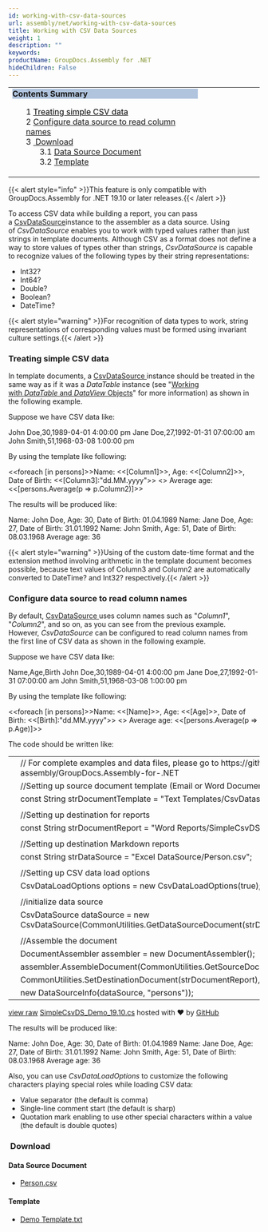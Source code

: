 ```yaml
---
id: working-with-csv-data-sources
url: assembly/net/working-with-csv-data-sources
title: Working with CSV Data Sources
weight: 1
description: ""
keywords: 
productName: GroupDocs.Assembly for .NET
hideChildren: False
---
```

<table class="sectionMacro" border="0" cellpadding="5" cellspacing="0" width="100%"><tbody><tr><td valign="top" width="50%"><div class="panel" style="border-top-width: 1px; border-right-width: 1px; border-bottom-width: 1px; border-left-width: 1px;"><div class="panelHeader" style="border-bottom-width: 1px; background-color: rgb(176, 196, 222);"><b>Contents Summary</b></div><div class="panelContent"><style type="text/css">div.rbtoc1593026667242 { padding-top: 0px; padding-right: 0px; padding-bottom: 0px; padding-left: 0px; }div.rbtoc1593026667242 ul { list-style-type: none; list-style-image: none; margin-left: 0px; }div.rbtoc1593026667242 li { margin-left: 0px; padding-left: 0px; }</style><div class="toc rbtoc1593026667242"><ul class="toc-indentation"><li><span class="TOCOutline">1</span> <a href="#WorkingwithCSVDataSources-TreatingsimpleCSVdata"><span style="color: rgb(0, 0, 0);">Treating simple CSV data</span></a></li><li><span class="TOCOutline">2</span> <a href="#WorkingwithCSVDataSources-Configuredatasourcetoreadcolumnnames">Configure data source to read column names</a></li><li><span class="TOCOutline">3</span> <a href="#WorkingwithCSVDataSources-Download">&nbsp;Download</a><ul class="toc-indentation"><li><span class="TOCOutline">3.1</span> <a href="#WorkingwithCSVDataSources-DataSourceDocument">Data Source Document</a></li><li><span class="TOCOutline">3.2</span> <a href="#WorkingwithCSVDataSources-Template">Template</a></li></ul></li></ul></div></div></div></td><td valign="top" width="15%">&nbsp;</td></tr></tbody></table>

{{< alert style="info" >}}This feature is only compatible with GroupDocs.Assembly for .NET 19.10 or later releases.{{< /alert >}}

To access CSV data while building a report, you can pass a [CsvDataSource](https://apireference.groupdocs.com/net/assembly/groupdocs.assembly.data/csvdatasource)instance to the assembler as a data source. Using of *CsvDataSource* enables you to work with typed values rather than just strings in template documents. Although CSV as a format does not define a way to store values of types other than strings, *CsvDataSource* is capable to recognize values of the following types by their string representations:

*   Int32?
*   Int64?
*   Double?
*   Boolean?
*   DateTime?

{{< alert style="warning" >}}For recognition of data types to work, string representations of corresponding values must be formed using invariant culture settings.{{< /alert >}}

### Treating simple CSV data

In template documents, a [CsvDataSource ](https://apireference.groupdocs.com/net/assembly/groupdocs.assembly.data/csvdatasource)instance should be treated in the same way as if it was a *DataTable* instance (see "[Working with *DataTable* and *DataView* Objects](https://docs.groupdocs.com/display/assemblynet/Template+Syntax+-+Part+1+of+2#TemplateSyntax-Part1of2-DataTableandDataViewObjects)" for more information) as shown in the following example.

Suppose we have CSV data like:

John Doe,30,1989-04-01 4:00:00 pm
Jane Doe,27,1992-01-31 07:00:00 am
John Smith,51,1968-03-08 1:00:00 pm

By using the template like following:

  

<<foreach \[in persons\]>>Name: <<\[Column1\]>>, Age: <<\[Column2\]>>, Date
of Birth: <<\[Column3\]:"dd.MM.yyyy">>
<</foreach>>
Average age: <<\[persons.Average(p => p.Column2)\]>>

  

The results will be produced like:

Name: John Doe, Age: 30, Date of Birth: 01.04.1989
Name: Jane Doe, Age: 27, Date of Birth: 31.01.1992
Name: John Smith, Age: 51, Date of Birth: 08.03.1968
Average age: 36

{{< alert style="warning" >}}Using of the custom date-time format and the extension method involving arithmetic in the template document becomes possible, because text values of Column3 and Column2 are automatically converted to DateTime? and Int32? respectively.{{< /alert >}}

### Configure data source to read column names

By default, [CsvDataSource ](https://apireference.groupdocs.com/net/assembly/groupdocs.assembly.data/csvdatasource)uses column names such as "*Column1*", "*Column2*", and so on, as you can see from the previous example. However, *CsvDataSource* can be configured to read column names from the first line of CSV data as shown in the following example.

Suppose we have CSV data like:

Name,Age,Birth
John Doe,30,1989-04-01 4:00:00 pm
Jane Doe,27,1992-01-31 07:00:00 am
John Smith,51,1968-03-08 1:00:00 pm

By using the template like following:

<<foreach \[in persons\]>>Name: <<\[Name\]>>, Age: <<\[Age\]>>, Date of
Birth: <<\[Birth\]:"dd.MM.yyyy">>
<</foreach>>
Average age: <<\[persons.Average(p => p.Age)\]>>

The code should be written like:

<table class="highlight tab-size js-file-line-container" data-tab-size="8" data-paste-markdown-skip=""><tbody><tr><td id="file-simplecsvds_demo_19-10-cs-L1" class="blob-num js-line-number" data-line-number="1"></td><td id="file-simplecsvds_demo_19-10-cs-LC1" class="blob-code blob-code-inner js-file-line"><span class="pl-c"><span class="pl-c">//</span> For complete examples and data files, please go to https://github.com/groupdocs-assembly/GroupDocs.Assembly-for-.NET</span></td></tr><tr><td id="file-simplecsvds_demo_19-10-cs-L2" class="blob-num js-line-number" data-line-number="2"></td><td id="file-simplecsvds_demo_19-10-cs-LC2" class="blob-code blob-code-inner js-file-line"><span class="pl-c"><span class="pl-c">//</span>Setting up source document template (Email or Word Document)</span></td></tr><tr><td id="file-simplecsvds_demo_19-10-cs-L3" class="blob-num js-line-number" data-line-number="3"></td><td id="file-simplecsvds_demo_19-10-cs-LC3" class="blob-code blob-code-inner js-file-line"><span class="pl-k">const</span> <span class="pl-en">String</span> <span class="pl-smi">strDocumentTemplate</span> <span class="pl-k">=</span> <span class="pl-s"><span class="pl-pds">"</span>Text Templates/CsvDatasetDemo.txt<span class="pl-pds">"</span></span>;</td></tr><tr><td id="file-simplecsvds_demo_19-10-cs-L4" class="blob-num js-line-number" data-line-number="4"></td><td id="file-simplecsvds_demo_19-10-cs-LC4" class="blob-code blob-code-inner js-file-line"></td></tr><tr><td id="file-simplecsvds_demo_19-10-cs-L5" class="blob-num js-line-number" data-line-number="5"></td><td id="file-simplecsvds_demo_19-10-cs-LC5" class="blob-code blob-code-inner js-file-line"><span class="pl-c"><span class="pl-c">//</span>Setting up destination for reports</span></td></tr><tr><td id="file-simplecsvds_demo_19-10-cs-L6" class="blob-num js-line-number" data-line-number="6"></td><td id="file-simplecsvds_demo_19-10-cs-LC6" class="blob-code blob-code-inner js-file-line"><span class="pl-k">const</span> <span class="pl-en">String</span> <span class="pl-smi">strDocumentReport</span> <span class="pl-k">=</span> <span class="pl-s"><span class="pl-pds">"</span>Word Reports/SimpleCsvDSDemo Out.docx<span class="pl-pds">"</span></span>;</td></tr><tr><td id="file-simplecsvds_demo_19-10-cs-L7" class="blob-num js-line-number" data-line-number="7"></td><td id="file-simplecsvds_demo_19-10-cs-LC7" class="blob-code blob-code-inner js-file-line"></td></tr><tr><td id="file-simplecsvds_demo_19-10-cs-L8" class="blob-num js-line-number" data-line-number="8"></td><td id="file-simplecsvds_demo_19-10-cs-LC8" class="blob-code blob-code-inner js-file-line"><span class="pl-c"><span class="pl-c">//</span>Setting up destination Markdown reports</span></td></tr><tr><td id="file-simplecsvds_demo_19-10-cs-L9" class="blob-num js-line-number" data-line-number="9"></td><td id="file-simplecsvds_demo_19-10-cs-LC9" class="blob-code blob-code-inner js-file-line"><span class="pl-k">const</span> <span class="pl-en">String</span> <span class="pl-smi">strDataSource</span> <span class="pl-k">=</span> <span class="pl-s"><span class="pl-pds">"</span>Excel DataSource/Person.csv<span class="pl-pds">"</span></span>;</td></tr><tr><td id="file-simplecsvds_demo_19-10-cs-L10" class="blob-num js-line-number" data-line-number="10"></td><td id="file-simplecsvds_demo_19-10-cs-LC10" class="blob-code blob-code-inner js-file-line"></td></tr><tr><td id="file-simplecsvds_demo_19-10-cs-L11" class="blob-num js-line-number" data-line-number="11"></td><td id="file-simplecsvds_demo_19-10-cs-LC11" class="blob-code blob-code-inner js-file-line"><span class="pl-c"><span class="pl-c">//</span>Setting up CSV data load options</span></td></tr><tr><td id="file-simplecsvds_demo_19-10-cs-L12" class="blob-num js-line-number" data-line-number="12"></td><td id="file-simplecsvds_demo_19-10-cs-LC12" class="blob-code blob-code-inner js-file-line"><span class="pl-en">CsvDataLoadOptions</span> <span class="pl-smi">options</span> <span class="pl-k">=</span> <span class="pl-k">new</span> <span class="pl-en">CsvDataLoadOptions</span>(<span class="pl-c1">true</span>);</td></tr><tr><td id="file-simplecsvds_demo_19-10-cs-L13" class="blob-num js-line-number" data-line-number="13"></td><td id="file-simplecsvds_demo_19-10-cs-LC13" class="blob-code blob-code-inner js-file-line"></td></tr><tr><td id="file-simplecsvds_demo_19-10-cs-L14" class="blob-num js-line-number" data-line-number="14"></td><td id="file-simplecsvds_demo_19-10-cs-LC14" class="blob-code blob-code-inner js-file-line"><span class="pl-c"><span class="pl-c">//</span>initialize data source</span></td></tr><tr><td id="file-simplecsvds_demo_19-10-cs-L15" class="blob-num js-line-number" data-line-number="15"></td><td id="file-simplecsvds_demo_19-10-cs-LC15" class="blob-code blob-code-inner js-file-line"><span class="pl-en">CsvDataSource</span> <span class="pl-smi">dataSource</span> <span class="pl-k">=</span> <span class="pl-k">new</span> <span class="pl-en">CsvDataSource</span>(<span class="pl-smi">CommonUtilities</span>.<span class="pl-en">GetDataSourceDocument</span>(<span class="pl-smi">strDataSource</span>), <span class="pl-smi">options</span>);</td></tr><tr><td id="file-simplecsvds_demo_19-10-cs-L16" class="blob-num js-line-number" data-line-number="16"></td><td id="file-simplecsvds_demo_19-10-cs-LC16" class="blob-code blob-code-inner js-file-line"></td></tr><tr><td id="file-simplecsvds_demo_19-10-cs-L17" class="blob-num js-line-number" data-line-number="17"></td><td id="file-simplecsvds_demo_19-10-cs-LC17" class="blob-code blob-code-inner js-file-line"><span class="pl-c"><span class="pl-c">//</span>Assemble the document</span></td></tr><tr><td id="file-simplecsvds_demo_19-10-cs-L18" class="blob-num js-line-number" data-line-number="18"></td><td id="file-simplecsvds_demo_19-10-cs-LC18" class="blob-code blob-code-inner js-file-line"><span class="pl-en">DocumentAssembler</span> <span class="pl-smi">assembler</span> <span class="pl-k">=</span> <span class="pl-k">new</span> <span class="pl-en">DocumentAssembler</span>();</td></tr><tr><td id="file-simplecsvds_demo_19-10-cs-L19" class="blob-num js-line-number" data-line-number="19"></td><td id="file-simplecsvds_demo_19-10-cs-LC19" class="blob-code blob-code-inner js-file-line"><span class="pl-smi">assembler</span>.<span class="pl-en">AssembleDocument</span>(<span class="pl-smi">CommonUtilities</span>.<span class="pl-en">GetSourceDocument</span>(<span class="pl-smi">strDocumentTemplate</span>),</td></tr><tr><td id="file-simplecsvds_demo_19-10-cs-L20" class="blob-num js-line-number" data-line-number="20"></td><td id="file-simplecsvds_demo_19-10-cs-LC20" class="blob-code blob-code-inner js-file-line"><span class="pl-smi">CommonUtilities</span>.<span class="pl-en">SetDestinationDocument</span>(<span class="pl-smi">strDocumentReport</span>),</td></tr><tr><td id="file-simplecsvds_demo_19-10-cs-L21" class="blob-num js-line-number" data-line-number="21"></td><td id="file-simplecsvds_demo_19-10-cs-LC21" class="blob-code blob-code-inner js-file-line"><span class="pl-k">new</span> <span class="pl-en">DataSourceInfo</span>(<span class="pl-smi">dataSource</span>, <span class="pl-s"><span class="pl-pds">"</span>persons<span class="pl-pds">"</span></span>));</td></tr></tbody></table>

[view raw](https://gist.github.com/GroupDocsGists/f59b71ca7e6345f9ac817297f3707f5f/raw/b8d24431d8e7a39534ef353b5a353718874e0372/SimpleCsvDS_Demo_19.10.cs) [SimpleCsvDS\_Demo\_19.10.cs](https://gist.github.com/GroupDocsGists/f59b71ca7e6345f9ac817297f3707f5f#file-simplecsvds_demo_19-10-cs) hosted with ❤ by [GitHub](https://github.com)

The results will be produced like:

Name: John Doe, Age: 30, Date of Birth: 01.04.1989
Name: Jane Doe, Age: 27, Date of Birth: 31.01.1992
Name: John Smith, Age: 51, Date of Birth: 08.03.1968
Average age: 36

Also, you can use *CsvDataLoadOptions* to customize the following characters playing special roles while loading CSV data:

*   Value separator (the default is comma)
*   Single-line comment start (the default is sharp)
*   Quotation mark enabling to use other special characters within a value (the default is double quotes)

###  Download

#### Data Source Document

*   [Person.csv](https://github.com/groupdocs-assembly/GroupDocs.Assembly-for-.NET/blob/master/Examples/Data/Data%20Sources/XML%20DataSource/Managers.xml?raw=true)

#### Template

*   [Demo Template.txt](https://github.com/groupdocs-assembly/GroupDocs.Assembly-for-.NET/blob/master/Examples/Data/Source/Word%20Templates/Using%20Spreadsheet%20as%20Table%20of%20Data.docx?raw=true)
